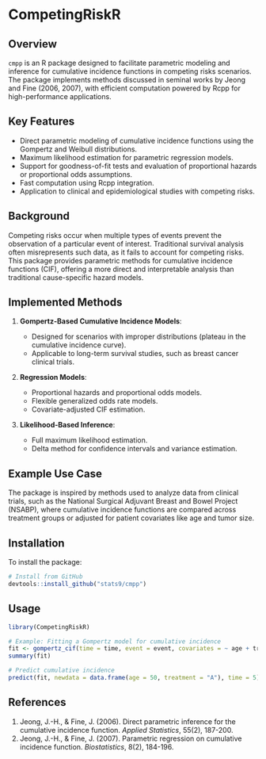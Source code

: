 
# CompetingRiskR

## Overview
`cmpp` is an R package designed to facilitate parametric modeling and inference for cumulative incidence functions in competing risks scenarios. The package implements methods discussed in seminal works by Jeong and Fine (2006, 2007), with efficient computation powered by Rcpp for high-performance applications.

## Key Features
- Direct parametric modeling of cumulative incidence functions using the Gompertz and Weibull distributions.
- Maximum likelihood estimation for parametric regression models.
- Support for goodness-of-fit tests and evaluation of proportional hazards or proportional odds assumptions.
- Fast computation using Rcpp integration.
- Application to clinical and epidemiological studies with competing risks.

## Background
Competing risks occur when multiple types of events prevent the observation of a particular event of interest. Traditional survival analysis often misrepresents such data, as it fails to account for competing risks. This package provides parametric methods for cumulative incidence functions (CIF), offering a more direct and interpretable analysis than traditional cause-specific hazard models.

## Implemented Methods
1. **Gompertz-Based Cumulative Incidence Models**:
   - Designed for scenarios with improper distributions (plateau in the cumulative incidence curve).
   - Applicable to long-term survival studies, such as breast cancer clinical trials.

2. **Regression Models**:
   - Proportional hazards and proportional odds models.
   - Flexible generalized odds rate models.
   - Covariate-adjusted CIF estimation.

3. **Likelihood-Based Inference**:
   - Full maximum likelihood estimation.
   - Delta method for confidence intervals and variance estimation.

## Example Use Case
The package is inspired by methods used to analyze data from clinical trials, such as the National Surgical Adjuvant Breast and Bowel Project (NSABP), where cumulative incidence functions are compared across treatment groups or adjusted for patient covariates like age and tumor size.

## Installation
To install the package:
```R
# Install from GitHub
devtools::install_github("stats9/cmpp")
```

## Usage
```R
library(CompetingRiskR)

# Example: Fitting a Gompertz model for cumulative incidence
fit <- gompertz_cif(time = time, event = event, covariates = ~ age + treatment)
summary(fit)

# Predict cumulative incidence
predict(fit, newdata = data.frame(age = 50, treatment = "A"), time = 5)
```

## References
1. Jeong, J.-H., & Fine, J. (2006). Direct parametric inference for the cumulative incidence function. *Applied Statistics*, 55(2), 187-200.
2. Jeong, J.-H., & Fine, J. (2007). Parametric regression on cumulative incidence function. *Biostatistics*, 8(2), 184-196.
